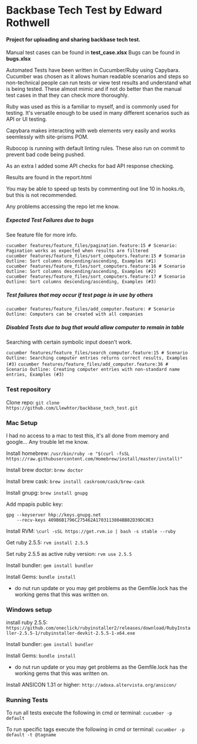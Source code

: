 # Backbase Tech Test by Edward Rothwell

#### Project for uploading and sharing backbase tech test.

Manual test cases can be found in **test_case.xlsx**
Bugs can be found in **bugs.xlsx**

Automated Tests have been written in Cucumber/Ruby using Capybara. 
Cucumber was chosen as it allows human readable scenarios and steps so non-technical people can run tests or view test results and understand what is being tested. These almost mimic and if not do better than the manual test cases in that they can check more thoroughly.

Ruby was used as this is a familiar to myself, and is commonly used for testing. It's versatile enough to be used in many different scenarios such as API or UI testing.

Capybara makes interacting with web elements very easily and works seemlessly with site-prisms POM.

Rubocop is running with default linting rules. These also run on commit to prevent bad code being pushed.

As an extra I added some API checks for bad API response checking.

Results are found in the report.html

You may be able to speed up tests by commenting out line 10 in hooks.rb, but this is not recommended.

Any problems accessing the repo let me know.

##### Expected Test Failures due to bugs
See feature file for more info.
```
cucumber features/feature_files/pagination.feature:15 # Scenario: Pagination works as expected when results are filtered
cucumber features/feature_files/sort_computers.feature:15 # Scenario Outline: Sort columns descending/ascending, Examples (#1)
cucumber features/feature_files/sort_computers.feature:16 # Scenario Outline: Sort columns descending/ascending, Examples (#2)
cucumber features/feature_files/sort_computers.feature:17 # Scenario Outline: Sort columns descending/ascending, Examples (#3)
```

##### Test failures that may occur if test page is in use by others
```cucumber features/feature_files/add_computer.feature: # Scenario Outline: Computers can be created with all companies```

##### Disabled Tests due to bug that would allow computer to remain in table
Searching with certain symbolic input doesn't work.

```cucumber features/feature_files/search_computer.feature:15 # Scenario Outline: Searching computer entries returns correct results, Examples (#3)```
```cucumber features/feature_files/add_computer.feature:36 # Scenario Outline: Creating computer entries with non-standard name entries, Examples (#3)```



### Test repository

Clone repo:
```git clone https://github.com/Llewhtor/backbase_tech_test.git```


### Mac Setup

I had no access to a mac to test this, it's all done from memory and google... Any trouble let me know.

Install homebrew:
```/usr/bin/ruby -e "$(curl -fsSL https://raw.githubusercontent.com/Homebrew/install/master/install)"```

Install brew doctor:
```brew doctor```

Install brew cask:
```brew install caskroom/cask/brew-cask```

Install gnupg:
```brew install gnupg```

Add mpapis public key:
```
gpg --keyserver hkp://keys.gnupg.net
    --recv-keys 409B6B1796C275462A1703113804BB82D39DC0E3
```

Install RVM:
```\curl -sSL https://get.rvm.io | bash -s stable --ruby```

Get ruby 2.5.5:
```rvm install 2.5.5```

Set ruby 2.5.5 as active ruby version:
```rvm use 2.5.5```

Install bundler:
```gem install bundler```

Install Gems:
```bundle install```
- do nut run update or you may get problems as the Gemfile.lock has the working gems that this was written on. 

### Windows setup

install ruby 2.5.5:
```https://github.com/oneclick/rubyinstaller2/releases/download/RubyInstaller-2.5.5-1/rubyinstaller-devkit-2.5.5-1-x64.exe```

Install bundler:
```gem install bundler```

Install Gems:
```bundle install```
- do nut run update or you may get problems as the Gemfile.lock has the working gems that this was written on. 

Install ANSICON 1.31 or higher:
```http://adoxa.altervista.org/ansicon/```

### Running Tests

To run all tests execute the following in cmd or terminal:
```cucumber -p default```

To run specific tags execute the following in cmd or terminal:
```cucumber -p default -t @tagname```
